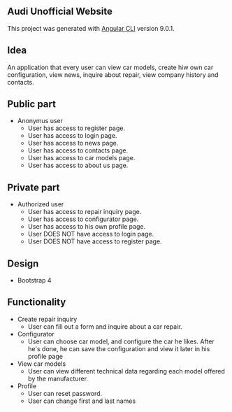 ## Audi Unofficial Website
This project was generated with [Angular CLI](https://github.com/angular/angular-cli) version 9.0.1.

## Idea
An application that every user can view car models, create hiw own car configuration, view news, inquire about repair, view company history and contacts.

## Public part
* Anonymus user
  * User has access to register page.
  * User has access to login page.
  * User has access to news page.
  * User has access to contacts page.
  * User has access to car models page.
  * User has access to about us page.
## Private part
* Authorized user
  * User has access to repair inquiry page.
  * User has access to configurator page.
  * User has access to his own profile page.
  * User DOES NOT have access to login page.
  * User DOES NOT have access to register page.
## Design
* Bootstrap 4
## Functionality
* Create repair inquiry
  * User can fill out a form and inquire about a car repair.
* Configurator
  * User can choose car model, and configure the car he likes. After he's done, he can save the configuration and view it later in his        profile page
* View car models
  * User can view different technical data regarding each model offered by the manufacturer.
* Profile
  * User can reset password.
  * User can change first and last names
